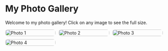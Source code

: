 # My Photo Gallery

Welcome to my photo gallery! Click on any image to see the full size.

<div style="display: grid; grid-template-columns: repeat(auto-fill, minmax(150px, 1fr)); gap: 10px;">
    <a href="photos/gothenburg/cdl.jpg" target="_blank">
        <img src="images/photo1.jpg" alt="Photo 1" style="width: 100%; border-radius: 8px;">
    </a>
    <a href="photos/gothenburg/cdl.jpg" target="_blank">
        <img src="images/photo2.jpg" alt="Photo 2" style="width: 100%; border-radius: 8px;">
    </a>
    <a href="photos/gothenburg/cdl.jpg" target="_blank">
        <img src="images/photo3.jpg" alt="Photo 3" style="width: 100%; border-radius: 8px;">
    </a>
    <a href="photos/gothenburg/IMG_2520.jpeg" target="_blank">
        <img src="images/photo4.jpg" alt="Photo 4" style="width: 100%; border-radius: 8px;">
    </a>
</div>

